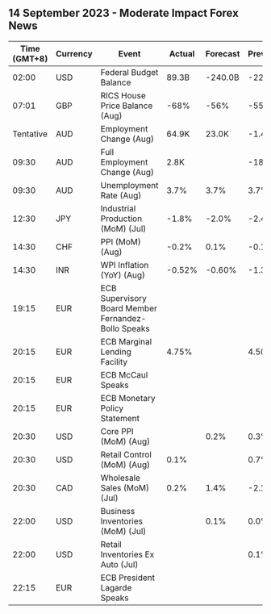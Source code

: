 ## 14 September 2023 - Moderate Impact Forex News

| Time (GMT+8) | Currency | Event | Actual | Forecast | Previous |
|------|----------|-------|--------|----------|----------|
| 02:00 | USD | Federal Budget Balance | 89.3B | -240.0B | -221.0B |
| 07:01 | GBP | RICS House Price Balance (Aug) | -68% | -56% | -55% |
| Tentative | AUD | Employment Change (Aug) | 64.9K | 23.0K | -1.4K |
| 09:30 | AUD | Full Employment Change (Aug) | 2.8K |  | -18.7K |
| 09:30 | AUD | Unemployment Rate (Aug) | 3.7% | 3.7% | 3.7% |
| 12:30 | JPY | Industrial Production (MoM) (Jul) | -1.8% | -2.0% | -2.4% |
| 14:30 | CHF | PPI (MoM) (Aug) | -0.2% | 0.1% | -0.1% |
| 14:30 | INR | WPI Inflation (YoY) (Aug) | -0.52% | -0.60% | -1.36% |
| 19:15 | EUR | ECB Supervisory Board Member Fernandez-Bollo Speaks |  |  |  |
| 20:15 | EUR | ECB Marginal Lending Facility | 4.75% |  | 4.50% |
| 20:15 | EUR | ECB McCaul Speaks |  |  |  |
| 20:15 | EUR | ECB Monetary Policy Statement |  |  |  |
| 20:30 | USD | Core PPI (MoM) (Aug) |  | 0.2% | 0.3% |
| 20:30 | USD | Retail Control (MoM) (Aug) | 0.1% |  | 0.7% |
| 20:30 | CAD | Wholesale Sales (MoM) (Jul) | 0.2% | 1.4% | -2.1% |
| 22:00 | USD | Business Inventories (MoM) (Jul) |  | 0.1% | 0.0% |
| 22:00 | USD | Retail Inventories Ex Auto (Jul) |  |  | 0.1% |
| 22:15 | EUR | ECB President Lagarde Speaks |  |  |  |
